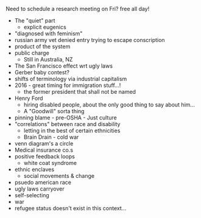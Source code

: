 Need to schedule a research meeting on Fri? free all day!

- The "quiet" part
	- explicit eugenics
- "diagnosed with feminism"
- russian army vet denied entry trying to escape conscription
- product of the system
- public charge
	- Still in Australia, NZ
- The San Francisco effect wrt ugly laws
- Gerber baby contest?
- shifts of terminology via industrial capitalism
- 2016 - great timing for immigration stuff...!
	- the former president that shall not be named
- Henry Ford
	- hiring disabled people, about the only good thing to say about him...
	- A "Goodwill" sorta thing
- pinning blame - pre-OSHA - Just culture
- "correlations" between race and disability
	- letting in the best of certain ethnicities
	- Brain Drain - cold war
- venn diagram's a circle
- Medical insurance co.s
- positive feedback loops
	- white coat syndrome
- ethnic enclaves
	- social movements & change
- psuedo american race
- ugly laws carryover
- self-selecting
- war
- refugee status doesn't exist in this context...